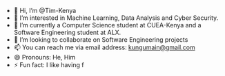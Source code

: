 - 👋 Hi, I’m @Tim-Kenya
- 👀 I’m interested in Machine Learning, Data Analysis and Cyber Security.
- 🌱 I’m currently a Computer Science student at CUEA-Kenya and a Software Engineering student at ALX.
- 💞️ I’m looking to collaborate on Software Engineering projects
- 📫 You can reach me via email address: kungumain@gmail.com
- 😄 Pronouns: He, Him
- ⚡ Fun fact: I like having f
<!---
Tim-Kenya/Tim-Kenya is a ✨ special ✨ repository because its `README.md` (this file) appears on your GitHub profile.
You can click the Preview link to take a look at your changes.
--->
